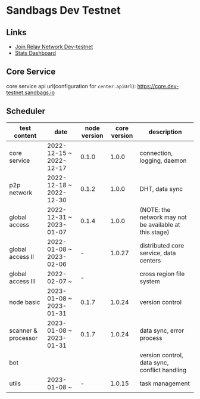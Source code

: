 # Sandbags Dev Testnet

## Links

* [Join Relay Network Dev-testnet](https://docs.sandbags.io/join-relay-network-dev-testnet/setup)
* [Stats Dashboard](https://core.dev-testnet.sandbags.io)

## Core Service

core service api url(configuration for `center.apiUrl`): https://core.dev-testnet.sandbags.io

## Scheduler

| test content | date | node version | core version | description |
| --- | --- | --- | --- | --- |
| core service | 2022-12-15 ~ 2022-12-17 | 0.1.0 | 1.0.0 | connection, logging, daemon |
| p2p network | 2022-12-18 ~ 2022-12-30 | 0.1.2 | 1.0.0 | DHT, data sync |
| global access | 2022-12-31 ~ 2023-01-07 | 0.1.4 | 1.0.0 | (NOTE: the network may not be available at this stage) |
| global access II | 2022-01-08 ~ 2023-02-06 | - | 1.0.27 | distributed core service, data centers |
| global access III | 2022-02-07 ~  | - |  | cross region file system |
| node basic | 2023-01-08 ~ 2023-01-31 | 0.1.7 | 1.0.24 | version control |
| scanner & processor | 2023-01-08 ~ 2023-01-31 | 0.1.7 | 1.0.24 | data sync, error process |
| bot |  |  |  | version control, data sync, conflict handling |
| utils | 2023-01-08 ~ | - | 1.0.15 | task management |
